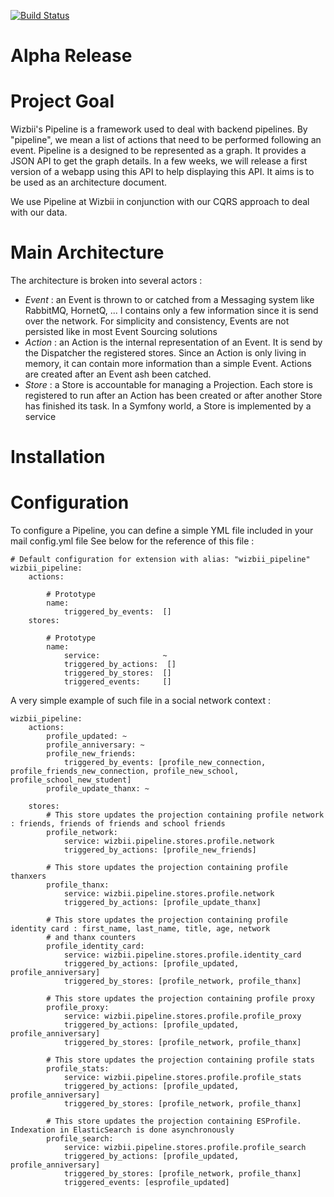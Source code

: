 [![Build Status](https://travis-ci.org/wizbii/pipeline.svg?branch=master)](https://travis-ci.org/wizbii/pipeline)

# Alpha Release 

# Project Goal
Wizbii's Pipeline is a framework used to deal with backend pipelines. By "pipeline", we mean a list of actions that need to be performed following an event.
Pipeline is a designed to be represented as a graph. It provides a JSON API to get the graph details. In a few weeks, we will release a first version of a webapp using this API to help displaying this API. It aims is to be used as an architecture document.

We use Pipeline at Wizbii in conjunction with our CQRS approach to deal with our data.

# Main Architecture

The architecture is broken into several actors :
   * *Event* : an Event is thrown to or catched from a Messaging system like RabbitMQ, HornetQ, ... I contains only a few information since it is send over the network. For simplicity and consistency, Events are not persisted like in most Event Sourcing solutions
   * *Action* : an Action is the internal representation of an Event. It is send by the Dispatcher the registered stores. Since an Action is only living in memory, it can contain more information than a simple Event. Actions are created after an Event ash been catched.
   * *Store* : a Store is accountable for managing a Projection. Each store is registered to run after an Action has been created or after another Store has finished its task. In a Symfony world, a Store is implemented by a service

# Installation

# Configuration

To configure a Pipeline, you can define a simple YML file included in your mail config.yml file See below for the reference of this file :

    # Default configuration for extension with alias: "wizbii_pipeline"
    wizbii_pipeline:
        actions:

            # Prototype
            name:
                triggered_by_events:  []
        stores:

            # Prototype
            name:
                service:              ~
                triggered_by_actions:  []
                triggered_by_stores:  []
                triggered_events:     []

A very simple example of such file in a social network context :

    wizbii_pipeline:
        actions:
            profile_updated: ~
            profile_anniversary: ~
            profile_new_friends:
                triggered_by_events: [profile_new_connection, profile_friends_new_connection, profile_new_school, profile_school_new_student]
            profile_update_thanx: ~
    
        stores:
            # This store updates the projection containing profile network : friends, friends of friends and school friends
            profile_network:
                service: wizbii.pipeline.stores.profile.network
                triggered_by_actions: [profile_new_friends]
    
            # This store updates the projection containing profile thanxers
            profile_thanx:
                service: wizbii.pipeline.stores.profile.network
                triggered_by_actions: [profile_update_thanx]
    
            # This store updates the projection containing profile identity card : first_name, last_name, title, age, network
            # and thanx counters
            profile_identity_card:
                service: wizbii.pipeline.stores.profile.identity_card
                triggered_by_actions: [profile_updated, profile_anniversary]
                triggered_by_stores: [profile_network, profile_thanx]
    
            # This store updates the projection containing profile proxy
            profile_proxy:
                service: wizbii.pipeline.stores.profile.profile_proxy
                triggered_by_actions: [profile_updated, profile_anniversary]
                triggered_by_stores: [profile_network, profile_thanx]
    
            # This store updates the projection containing profile stats
            profile_stats:
                service: wizbii.pipeline.stores.profile.profile_stats
                triggered_by_actions: [profile_updated, profile_anniversary]
                triggered_by_stores: [profile_network, profile_thanx]
    
            # This store updates the projection containing ESProfile. Indexation in ElasticSearch is done asynchronously
            profile_search:
                service: wizbii.pipeline.stores.profile.profile_search
                triggered_by_actions: [profile_updated, profile_anniversary]
                triggered_by_stores: [profile_network, profile_thanx]
                triggered_events: [esprofile_updated]
